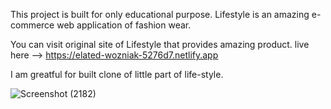 This project is built for only educational purpose. Lifestyle is an amazing e-commerce web application of fashion wear.

You can visit original site of Lifestyle that provides amazing product.
live here  --> https://elated-wozniak-5276d7.netlify.app

I am greatful for built clone of little part of life-style.





![Screenshot (2182)](https://user-images.githubusercontent.com/94884765/165939824-1e34873d-e53e-48b7-8f2b-a975fa0b9ece.png)



